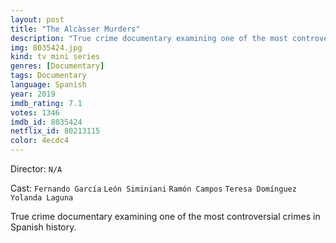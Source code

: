 ```yaml
---
layout: post
title: "The Alcàsser Murders"
description: "True crime documentary examining one of the most controversial crimes in Spanish history..."
img: 8035424.jpg
kind: tv mini series
genres: [Documentary]
tags: Documentary 
language: Spanish
year: 2019
imdb_rating: 7.1
votes: 1346
imdb_id: 8035424
netflix_id: 80213115
color: 4ecdc4
---
```

Director: `N/A`  

Cast: `Fernando García` `León Siminiani` `Ramón Campos` `Teresa Domínguez` `Yolanda Laguna` 

True crime documentary examining one of the most controversial crimes in Spanish history.
